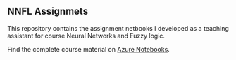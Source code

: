 ## NNFL Assignmets

This repository contains the assignment netbooks I developed as a teaching assistant for course Neural Networks and Fuzzy logic.

Find the complete course material on [Azure Notebooks](notebooks.azure.com/nnfl).